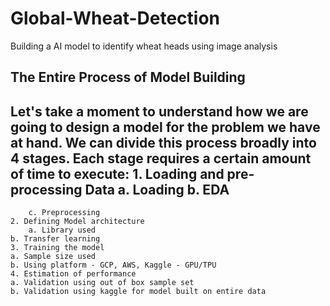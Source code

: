 # Global-Wheat-Detection
Building a AI model to identify wheat heads using image analysis

## The Entire Process of Model Building
Let's take a moment to understand how we are going to design a model for the problem we have at hand. We can divide this process broadly into 4 stages. Each stage requires a certain amount of time to execute:
	1. Loading and pre-processing Data
		a. Loading
		b. EDA
-----------------------------------------------------------------------------------------------------
		c. Preprocessing
	2. Defining Model architecture
		a. Library used
    b. Transfer learning
	3. Training the model 
    a. Sample size used 
    b. Using platform - GCP, AWS, Kaggle - GPU/TPU
	4. Estimation of performance
    a. Validation using out of box sample set 
    b. Validation using kaggle for model built on entire data


